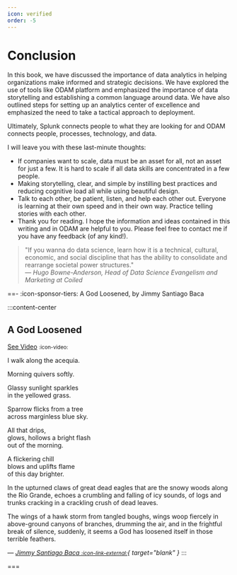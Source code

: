```yaml
---
icon: verified
order: -5
---
```


# Conclusion

In this book, we have discussed the importance of data analytics in helping organizations make informed and strategic decisions. We have explored the use of tools like ODAM platform and emphasized the importance of data storytelling and establishing a common language around data. We have also outlined steps for setting up an analytics center of excellence and emphasized the need to take a tactical approach to deployment. 

Ultimately, Splunk connects people to what they are looking for and ODAM connects people, processes, technology, and data.

I will leave you with these last-minute thoughts:

- If companies want to scale, data must be an asset for all, not an asset for just a few. It is hard to scale if all data skills are concentrated in a few people.
- Making storytelling, clear, and simple by instilling best practices and reducing cognitive load all while using beautiful design.
- Talk to each other, be patient, listen, and help each other out. Everyone is learning at their own speed and in their own way. Practice telling stories with each other.
- Thank you for reading. I hope the information and ideas contained in this writing and in ODAM are helpful to you. Please feel free to contact me if you have any feedback (of any kind!). 

> "If you wanna do data science, learn how it is a technical, cultural, economic, and social discipline that has the ability to consolidate and rearrange societal power structures."  
> — _Hugo Bowne-Anderson, Head of Data Science Evangelism and Marketing at Coiled_

==- :icon-sponsor-tiers: A God Loosened, by Jimmy Santiago Baca

:::content-center

## A God Loosened

[See Video](https://youtu.be/zQ3IbO4vFBA?t=1342) <small>:icon-video:</small>

<div style="text-align:left">

I walk along the acequia.  

Morning quivers softly.  

Glassy sunlight sparkles  
in the yellowed grass.  

Sparrow flicks from a tree  
across marginless blue sky.  

All that drips,  
glows, hollows a bright flash  
out of the morning.  

A flickering chill  
blows and uplifts flame  
of this day brighter.  

In the upturned claws
of great dead eagles
that are the snowy woods
along the Rio Grande,
echoes a crumbling and falling
of icy sounds,
of logs and trunks cracking
in a crackling crush of dead leaves.

The wings of a hawk storm
from tangled boughs, wings woop fiercely
in above-ground canyons of branches,
drumming the air,
and in the frightful break of silence,
suddenly, it seems a God has loosened
itself in those terrible feathers.
</div>

_— [Jimmy Santiago Baca <small>:icon-link-external:</small>](https://www.jimmysantiagobaca.com/contact){ target="blank" }_
:::

===